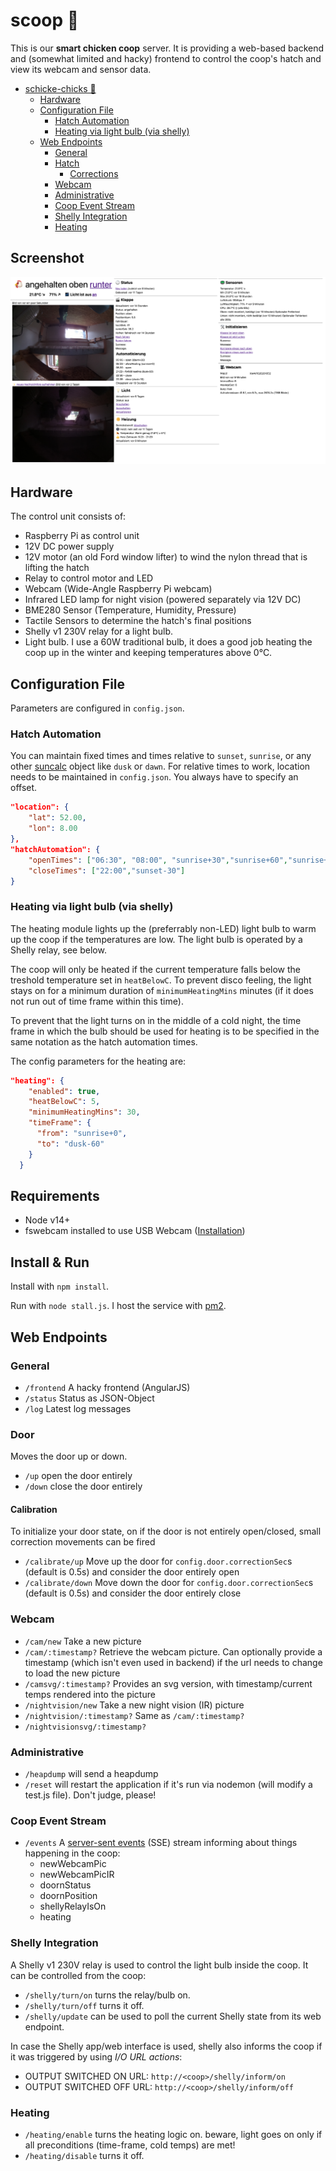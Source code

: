 # scoop 🐔
This is our **smart chicken coop** server. It is providing a web-based backend and (somewhat limited and hacky) frontend to control the coop's hatch and view its webcam and sensor data.

- [schicke-chicks 🐔](#schicke-chicks-)
  - [Hardware](#hardware)
  - [Configuration File](#configuration-file)
    - [Hatch Automation](#hatch-automation)
    - [Heating via light bulb (via shelly)](#heating-via-light-bulb-via-shelly)
  - [Web Endpoints](#web-endpoints)
    - [General](#general)
    - [Hatch](#hatch)
      - [Corrections](#corrections)
    - [Webcam](#webcam)
    - [Administrative](#administrative)
    - [Coop Event Stream](#coop-event-stream)
    - [Shelly Integration](#shelly-integration)
    - [Heating](#heating)

## Screenshot
![Screenshot of Frontend](https://github.com/thoughtgap/scoop/blob/master/frontend/scoop-screenshot.png?raw=true)

## Hardware
The control unit consists of:

* Raspberry Pi as control unit
* 12V DC power supply
* 12V motor (an old Ford window lifter) to wind the nylon thread that is lifting the hatch
* Relay to control motor and LED
* Webcam (Wide-Angle Raspberry Pi webcam)
* Infrared LED lamp for night vision (powered separately via 12V DC)
* BME280 Sensor (Temperature, Humidity, Pressure)
* Tactile Sensors to determine the hatch's final positions
* Shelly v1 230V relay for a light bulb.
* Light bulb. I use a 60W traditional bulb, it does a good job heating the coop up in the winter and keeping temperatures above 0°C.

## Configuration File
Parameters are configured in `config.json`.

### Hatch Automation
You can maintain fixed times and times relative to `sunset`, `sunrise`, or any other [suncalc](https://github.com/mourner/suncalc) object like `dusk` or `dawn`. For relative times to work, location needs to be maintained in `config.json`. You always have to specify an offset.

```json
"location": {
    "lat": 52.00, 
    "lon": 8.00
},
"hatchAutomation": {
    "openTimes": ["06:30", "08:00", "sunrise+30","sunrise+60","sunrise+120","sunrise+180","sunrise+240","sunrise+300","sunrise+360","sunrise+420"],
    "closeTimes": ["22:00","sunset-30"]
}
```

### Heating via light bulb (via shelly)
The heating module lights up the (preferrably non-LED) light bulb to warm up the coop if the temperatures are low. The light bulb is operated by a Shelly relay, see below.

The coop will only be heated if the current temperature falls below the treshold temperature set in `heatBelowC`.
To prevent disco feeling, the light stays on for a minimum duration of `minimumHeatingMins` minutes (if it does not run out of time frame within this time).

To prevent that the light turns on in the middle of a cold night, the time frame in which the bulb should be used for heating is to be specified in the same notation as the hatch automation times.

The config parameters for the heating are:

```json
"heating": {
    "enabled": true,
    "heatBelowC": 5,
    "minimumHeatingMins": 30,
    "timeFrame": {
      "from": "sunrise+0",
      "to": "dusk-60"
    }
  }
```

## Requirements
- Node v14+
- fswebcam installed to use USB Webcam ([Installation](https://www.raspberrypi.org/documentation/usage/webcams/))

## Install & Run
Install with `npm install`.

Run with `node stall.js`. I host the service with [pm2](https://pm2.keymetrics.io/).


## Web Endpoints

### General
* `/frontend` A hacky frontend (AngularJS)
* `/status` Status as JSON-Object
* `/log` Latest log messages

### Door
Moves the door up or down.
* `/up` open the door entirely
* `/down` close the door entirely

#### Calibration
To initialize your door state, on if the door is not entirely open/closed, small correction movements can be fired
* `/calibrate/up` Move up the door for `config.door.correctionSec`s (default is 0.5s) and consider the door entirely open 
* `/calibrate/down` Move down the door for `config.door.correctionSec`s (default is 0.5s) and consider the door entirely close

### Webcam
* `/cam/new` Take a new picture
* `/cam/:timestamp?` Retrieve the webcam picture. Can optionally provide a timestamp (which isn't even used in backend) if the url needs to change to load the new picture
* `/camsvg/:timestamp?` Provides an svg version, with timestamp/current temps rendered into the picture
* `/nightvision/new` Take a new night vision (IR) picture
* `/nightvision/:timestamp?` Same as `/cam/:timestamp?`
* `/nightvisionsvg/:timestamp?`


### Administrative
* `/heapdump` will send a heapdump
* `/reset` will restart the application if it's run via nodemon (will modify a test.js file). Don't judge, please!


### Coop Event Stream
* `/events` A [server-sent events](https://www.npmjs.com/package/express-sse) (SSE) stream informing about things happening in the coop:
  * newWebcamPic
  * newWebcamPicIR
  * doornStatus
  * doornPosition
  * shellyRelayIsOn
  * heating


### Shelly Integration
A Shelly v1 230V relay is used to control the light bulb inside the coop.
It can be controlled from the coop:

* `/shelly/turn/on` turns the relay/bulb on.
* `/shelly/turn/off` turns it off.
* `/shelly/update` can be used to poll the current Shelly state from its web endpoint.

In case the Shelly app/web interface is used, shelly also informs the coop if it was triggered by using *I/O URL actions*:

* OUTPUT SWITCHED ON URL: `http://<coop>/shelly/inform/on`
* OUTPUT SWITCHED OFF URL: `http://<coop>/shelly/inform/off`

### Heating
* `/heating/enable` turns the heating logic on. beware, light goes on only if all preconditions (time-frame, cold temps) are met!
* `/heating/disable` turns it off.
